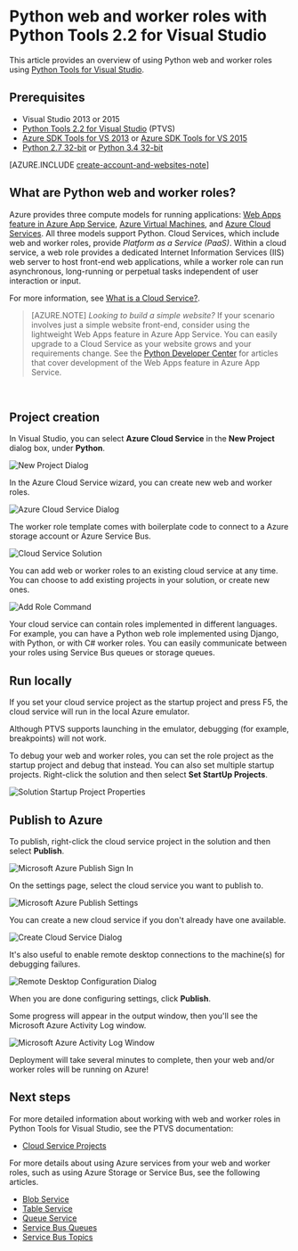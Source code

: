 <properties
	pageTitle="Python web and worker roles with Python Tools 2.2 for Visual Studio | Microsoft Azure"
	description="Overview of using Python Tools for Visual Studio to create Azure cloud services including web roles and worker roles."
	services=""
	documentationCenter="python"
	authors="huguesv"
	manager="wpickett"
	editor=""/>

<tags
	ms.service="cloud-services"
	ms.workload="tbd"
	ms.tgt_pltfrm="na"
	ms.devlang="python"
	ms.topic="hero-article"
	ms.date="08/30/2015"
	ms.author="huvalo"/>




# Python web and worker roles with Python Tools 2.2 for Visual Studio

This article provides an overview of using Python web and worker roles using [Python Tools for Visual Studio][].

## Prerequisites

 - Visual Studio 2013 or 2015
 - [Python Tools 2.2 for Visual Studio][] (PTVS)
 - [Azure SDK Tools for VS 2013][] or [Azure SDK Tools for VS 2015][]
 - [Python 2.7 32-bit][] or [Python 3.4 32-bit][]

[AZURE.INCLUDE [create-account-and-websites-note](../includes/create-account-and-websites-note.md)]

## What are Python web and worker roles?

Azure provides three compute models for running applications: [Web Apps feature in Azure App Service][execution model-web sites], [Azure Virtual Machines][execution model-vms], and [Azure Cloud Services][execution model-cloud services]. All three models support Python. Cloud Services, which include web and worker roles, provide *Platform as a Service (PaaS)*. Within a cloud service, a web role provides a dedicated Internet Information Services (IIS) web server to host front-end web applications, while a worker role can run asynchronous, long-running or perpetual tasks independent of user interaction or input.

For more information, see [What is a Cloud Service?].

> [AZURE.NOTE] *Looking to build a simple website?*
If your scenario involves just a simple website front-end, consider using the lightweight Web Apps feature in Azure App Service. You can easily upgrade to a Cloud Service as your website grows and your requirements change. See the <a href="/develop/python/">Python Developer Center</a> for articles that cover development of the Web Apps feature in Azure App Service.
<br />


## Project creation

In Visual Studio, you can select **Azure Cloud Service** in the **New Project** dialog box, under **Python**.

![New Project Dialog](./media/cloud-services-python-ptvs/new-project-cloud-service.png)

In the Azure Cloud Service wizard, you can create new web and worker roles.

![Azure Cloud Service Dialog](./media/cloud-services-python-ptvs/new-service-wizard.png)

The worker role template comes with boilerplate code to connect to a Azure storage account or Azure Service Bus.

![Cloud Service Solution](./media/cloud-services-python-ptvs/worker.png)

You can add web or worker roles to an existing cloud service at any time.  You can choose to add existing projects in your solution, or create new ones.

![Add Role Command](./media/cloud-services-python-ptvs/add-new-or-existing-role.png)

Your cloud service can contain roles implemented in different languages.  For example, you can have a Python web role implemented using Django, with Python, or with C# worker roles.  You can easily communicate between your roles using Service Bus queues or storage queues.

## Run locally

If you set your cloud service project as the startup project and press F5, the cloud service will run in the local Azure emulator.

Although PTVS supports launching in the emulator, debugging (for example, breakpoints) will not work.

To debug your web and worker roles, you can set the role project as the startup project and debug that instead.  You can also set multiple startup projects.  Right-click the solution and then select **Set StartUp Projects**.

![Solution Startup Project Properties](./media/cloud-services-python-ptvs/startup.png)

## Publish to Azure

To publish, right-click the cloud service project in the solution and then select **Publish**.

![Microsoft Azure Publish Sign In](./media/cloud-services-python-ptvs/publish-sign-in.png)

On the settings page, select the cloud service you want to publish to.

![Microsoft Azure Publish Settings](./media/cloud-services-python-ptvs/publish-settings.png)

You can create a new cloud service if you don't already have one available.

![Create Cloud Service Dialog](./media/cloud-services-python-ptvs/publish-create-cloud-service.png)

It's also useful to enable remote desktop connections to the machine(s) for debugging failures.

![Remote Desktop Configuration Dialog](./media/cloud-services-python-ptvs/publish-remote-desktop-configuration.png)

When you are done configuring settings, click **Publish**.

Some progress will appear in the output window, then you'll see the Microsoft Azure Activity Log window.

![Microsoft Azure Activity Log Window](./media/cloud-services-python-ptvs/publish-activity-log.png)

Deployment will take several minutes to complete, then your web and/or worker roles will be running on Azure!

## Next steps

For more detailed information about working with web and worker roles in Python Tools for Visual Studio, see the PTVS documentation:

- [Cloud Service Projects][]

For more details about using Azure services from your web and worker roles, such as using Azure Storage or Service Bus, see the following articles.

- [Blob Service][]
- [Table Service][]
- [Queue Service][]
- [Service Bus Queues][]
- [Service Bus Topics][]


<!--Link references-->

[What is a Cloud Service?]: /manage/services/cloud-services/what-is-a-cloud-service/
[execution model-web sites]: fundamentals-application-models.md#WebSites
[execution model-vms]: fundamentals-application-models.md#VMachine
[execution model-cloud services]: fundamentals-application-models.md#CloudServices
[Python Developer Center]: /develop/python/

[Blob Service]: storage-python-how-to-use-blob-storage.md
[Queue Service]: storage-python-how-to-use-queue-storage.md
[Table Service]: storage-python-how-to-use-table-storage.md
[Service Bus Queues]: service-bus-python-how-to-use-queues.md
[Service Bus Topics]: service-bus-python-how-to-use-topics-subscriptions.md


<!--External Link references-->

[Python Tools for Visual Studio]: http://aka.ms/ptvs
[Python Tools for Visual Studio Documentation]: http://aka.ms/ptvsdocs
[Cloud Service Projects]: http://go.microsoft.com/fwlink/?LinkId=624028
[Python Tools 2.2 for Visual Studio]: http://go.microsoft.com/fwlink/?LinkID=624025
[Azure SDK Tools for VS 2013]: http://go.microsoft.com/fwlink/?LinkId=323510
[Azure SDK Tools for VS 2015]: http://go.microsoft.com/fwlink/?LinkId=518003
[Python 2.7 32-bit]: http://go.microsoft.com/fwlink/?LinkId=517190
[Python 3.4 32-bit]: http://go.microsoft.com/fwlink/?LinkId=517191
